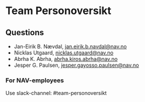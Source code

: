 # Team Personoversikt

## Questions
- Jan-Eirik B. Nævdal, jan.eirik.b.navdal@nav.no
- Nicklas Utgaard, nicklas.utgaard@nav.no
- Abrha K. Abrha, abrha.kiros.abrha@nav.no
- Jesper G. Paulsen, jesper.gayosso.paulsen@nav.no

### For NAV-employees
Use slack-channel: #team-personoversikt
